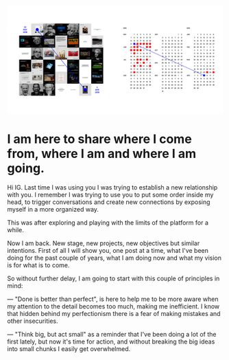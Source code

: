 ![Posted in Instagram.](compo.jpg)

# I am here to share where I come from, where I am and where I am going.

Hi IG. Last time I was using you I was trying to establish a new relationship with you. I remember I was trying to use you to put some order inside my head, to trigger conversations and create new connections by exposing myself in a more organized way.⁣

This was after exploring and playing with the limits of the platform for a while.⁣

Now I am back. New stage, new projects, new objectives but similar intentions. First of all I will show you, one post at a time, what I've been doing for the past couple of years, what I am doing now and what my vision is for what is to come.⁣

So without further delay, I am going to start with this couple of principles in mind:⁣

— "Done is better than perfect", is here to help me to be more aware when my attention to the detail becomes too much, making me inefficient. I know that hidden behind my perfectionism there is a fear of making mistakes and other insecurities.⁣

— "Think big, but act small" as a reminder that I've been doing a lot of the first lately, but now it's time for action, and without breaking the big ideas into small chunks I easily get overwhelmed.⁣